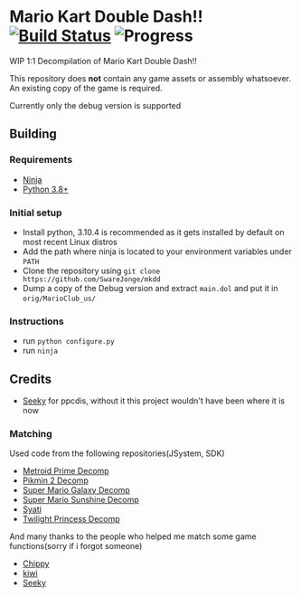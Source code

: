 Mario Kart Double Dash!!
[![Build Status]][actions] ![Progress]
=============

[Build Status]: https://github.com/SwareJonge/mkdd/actions/workflows/build.yml/badge.svg
[actions]: https://github.com/SwareJonge/mkdd/actions/workflows/build.yml
[Progress]: https://img.shields.io/endpoint?label=Code&url=https%3A%2F%2Fprogress.decomp.club%2Fdata%2Fmkdd%2FMarioClub_us%2Fdol%2F%3Fmode%3Dshield%26measure%3Dcode

WIP 1:1 Decompilation of Mario Kart Double Dash!!

This repository does **not** contain any game assets or assembly whatsoever. An existing copy of the game is required.

Currently only the debug version is supported

## Building
### Requirements
- [Ninja](https://github.com/ninja-build/ninja/releases/tag/v1.11.1)
- [Python 3.8+](https://www.python.org/downloads/release/python-3104/) 

### Initial setup
- Install python, 3.10.4 is recommended as it gets installed by default on most recent Linux distros
- Add the path where ninja is located to your environment variables under `PATH`
- Clone the repository using `git clone https://github.com/SwareJonge/mkdd`
- Dump a copy of the Debug version and extract `main.dol` and put it in `orig/MarioClub_us/` 

### Instructions
- run `python configure.py`
- run `ninja`

## Credits
- [Seeky](https://github.com/SeekyCt) for ppcdis, without it this project wouldn't have been where it is now
### Matching
Used code from the following repositories(JSystem, SDK)
* [Metroid Prime Decomp](https://github.com/PrimeDecomp/prime)
* [Pikmin 2 Decomp](https://github.com/projectPiki/pikmin2)
* [Super Mario Galaxy Decomp](https://github.com/shibbo/Petari)
* [Super Mario Sunshine Decomp](https://github.com/doldecomp/sms)
* [Syati](https://github.com/PMArkive/Syati-pretransfer)
* [Twilight Princess Decomp](https://github.com/zeldaret/tp)

And many thanks to the people who helped me match some game functions(sorry if i forgot someone)
* [Chippy](https://github.com/1superchip)
* [kiwi](https://github.com/kiwi515)
* [Seeky](https://github.com/SeekyCt)
